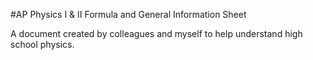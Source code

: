 #AP Physics I & II Formula and General Information Sheet

A document created by colleagues and myself to help understand high school physics.
